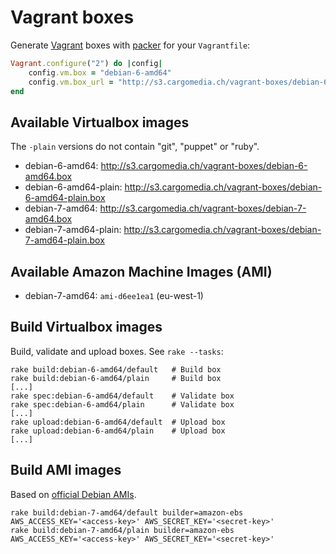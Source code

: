 Vagrant boxes
=============
Generate [Vagrant](http://www.vagrantup.com/) boxes with [packer](http://www.packer.io/) for your `Vagrantfile`:
```ruby
Vagrant.configure("2") do |config|
	config.vm.box = "debian-6-amd64"
	config.vm.box_url = "http://s3.cargomedia.ch/vagrant-boxes/debian-6-amd64.box"
end
```

Available Virtualbox images
---------------------------
The `-plain` versions do not contain "git", "puppet" or "ruby".

- debian-6-amd64: http://s3.cargomedia.ch/vagrant-boxes/debian-6-amd64.box
- debian-6-amd64-plain: http://s3.cargomedia.ch/vagrant-boxes/debian-6-amd64-plain.box
- debian-7-amd64: http://s3.cargomedia.ch/vagrant-boxes/debian-7-amd64.box
- debian-7-amd64-plain: http://s3.cargomedia.ch/vagrant-boxes/debian-7-amd64-plain.box

Available Amazon Machine Images (AMI)
-------------------------------------
- debian-7-amd64: `ami-d6ee1ea1` (eu-west-1)

Build Virtualbox images
-----------------------
Build, validate and upload boxes. See `rake --tasks`:
```
rake build:debian-6-amd64/default   # Build box
rake build:debian-6-amd64/plain     # Build box
[...]
rake spec:debian-6-amd64/default    # Validate box
rake spec:debian-6-amd64/plain      # Validate box
[...]
rake upload:debian-6-amd64/default  # Upload box
rake upload:debian-6-amd64/plain    # Upload box
[...]
```

Build AMI images
----------------
Based on [official Debian AMIs](https://wiki.debian.org/Cloud/AmazonEC2Image/Wheezy).
```
rake build:debian-7-amd64/default builder=amazon-ebs AWS_ACCESS_KEY='<access-key>' AWS_SECRET_KEY='<secret-key>'
rake build:debian-7-amd64/plain builder=amazon-ebs AWS_ACCESS_KEY='<access-key>' AWS_SECRET_KEY='<secret-key>'
```
